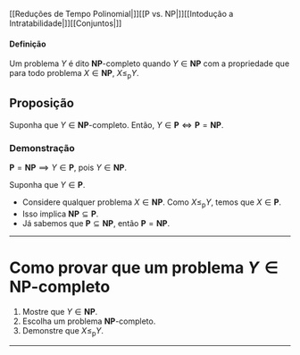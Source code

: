 [[Reduções de Tempo Polinomial|]][[P vs. NP|]][[Intodução a Intratabilidade|]][[Conjuntos|]]
#### Definição
Um problema $Y$ é dito $\mathbf{NP}$-completo quando $Y\in\mathbf{NP}$ com a propriedade que para todo problema $X\in\mathbf{NP}$, $X\le_\text{p}Y$.

## Proposição
Suponha que $Y\in\mathbf{NP}\text{-completo}$. Então, $Y\in\mathbf{P}\iff \mathbf{P}=\mathbf{NP}$.
### Demonstração
$\mathbf{P}=\mathbf{NP}\implies Y\in\mathbf{P}$, pois $Y\in\mathbf{NP}$.

Suponha que $Y\in\mathbf{P}$.
- Considere qualquer problema $X\in\mathbf{NP}$. Como $X\le_\text{p}Y$, temos que $X\in\mathbf{P}$.
- Isso implica $\mathbf{NP}\subseteq\mathbf{P}$.
- Já sabemos que $\mathbf{P}\subseteq\mathbf{NP}$, então $\mathbf{P}=\mathbf{NP}$.

---

# Como provar que um problema $Y\in\mathbf{NP}\text{-completo}$
1. Mostre que $Y\in\mathbf{NP}$.
2. Escolha um problema $\mathbf{NP}\text{-completo}$.
3. Demonstre que $X\le_\text{p}Y$.

---
